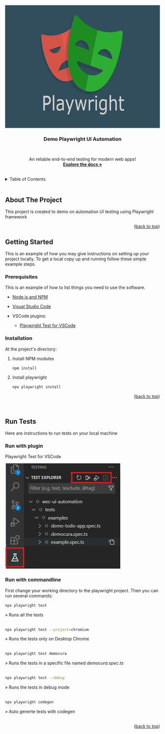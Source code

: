 <a name="readme-top"></a>

<!-- PROJECT LOGO -->
<br />
<div align="center">
<img src="images/logo.png" alt="Logo" width="646" height="400">

  <br>
  <h3 align="center">Demo Playwright UI Automation</h3>

  <br>
  <p align="center">
    An reliable end-to-end testing for modern web apps!
    <br />
    <a href="https://playwright.dev/"><strong>Explore the docs »</strong></a>
    <br />
  </p>
</div>
<br>

<!-- TABLE OF CONTENTS -->
<details>
  <summary>Table of Contents</summary>
  <ol>
    <li>
      <a href="#about-the-project">About The Project</a>
    </li>
    <li>
      <a href="#getting-started">Getting Started</a>
      <ul>
        <li><a href="#prerequisites">Prerequisites</a></li>
        <li><a href="#installation">Installation</a></li>
      </ul>
    </li>
    <li>
      <a href="#run-tests">How to run tests</a>
      <ul>
        <li><a href="#run-with-plugin">Run tests with plugin</a></li>
        <li><a href="#run-with-commandline">Run tests with commandline</a></li>
      </ul>
    </li>
  </ol>
</details>
<br>

<!-- ABOUT THE PROJECT -->
## About The Project
This project is created to demo on automation UI testing using Playwright framework

<p align="right">(<a href="#readme-top">back to top</a>)</p>

<!-- GETTING STARTED -->
## Getting Started

This is an example of how you may give instructions on setting up your project locally.
To get a local copy up and running follow these simple example steps.

### Prerequisites

This is an example of how to list things you need to use the software.

* [Node.js and NPM](https://docs.npmjs.com/downloading-and-installing-node-js-and-npm)

* [Visual Studio Code](https://code.visualstudio.com/download)

* VSCode plugins:
  - [Playwright Test for VSCode](https://marketplace.visualstudio.com/items?itemName=ms-playwright.playwright)

### Installation

At the project's directory:

1. Install NPM modules
   ```sh
   npm install
   ```
2. Install playwright
   ```sh
   npx playwright install
   ```

<p align="right">(<a href="#readme-top">back to top</a>)</p>

<br>

<!-- Run tests -->
## Run Tests
Here are instructions to run tests on your local machine
<br>

### Run with plugin
Playwright Test for VSCode

<img src="images/run-with-plugin.png" alt="run-with-plugin">

<br>

### Run with commandline
First change your working directory to the playwright project.
Then you can run several commands:

```sh
npx playwright test
```
» Runs all the tests
<br>
<br>

```sh
npx playwright test --project=chromium
```
» Runs the tests only on Desktop Chrome
<br>
<br>

```sh
npx playwright test democura
```
» Runs the tests in a specific file named *democura.spec.ts*
<br>
<br>

```sh
npx playwright test --debug
```
» Runs the tests in debug mode
<br>
<br>

```sh
npx playwright codegen
```
» Auto generte tests with codegen
<br>
<br>


<p align="right">(<a href="#readme-top">back to top</a>)</p>
